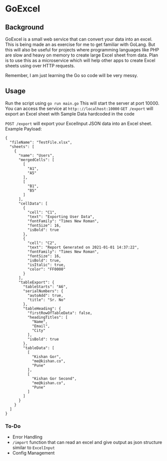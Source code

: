 
# GoExcel

## Background
GoExcel is a small web service that can convert your data into an excel. 
This is being made an as exercise for me to get familiar with GoLang. But this will also be useful for projects where programming languages like PHP are slow and heavy on memory to create large Excel sheet from data. Plan is to use this as a microservice which will help other apps to create Excel sheets using over HTTP requests. 

Remember, I am just learning the Go so code will be very messy.

## Usage
Run the script using `go run main.go`
This will start the server at port 10000. You can access the service at `http:://localhost:10000`
`GET /export` will export an Excel sheet with Sample Data hardcoded in the code

`POST /export` will export your ExcelInput JSON data into an Excel sheet. 
Example Payload:

    {
      "fileName": "TestFile.xlsx",
      "sheets": [
        {
          "name": "Users",
          "mergedCells": [
            [
              "A1",
              "A5"
            ],
            [
              "B1",
              "B5"
            ]
          ],
          "cellData": [
            {
              "cell": "C1",
              "text": "Exporting User Data",
              "fontFamily": "Times New Roman",
              "fontSize": 16,
              "isBold": true
            },
            {
              "cell": "C2",
              "text": "Report Generated on 2021-01-01 14:37:22",
              "fontFamily": "Times New Roman",
              "fontSize": 16,
              "isBold": true,
              "isItalic": true,
              "color": "FF0000"
            }
          ],
          "tableExport": {
            "tableStarts": "A6",
            "serialNumbers": {
              "autoAdd": true,
              "title": "Sr. No"
            },
            "tableHeading": {
              "firstRowOfTableData": false,
              "headingTitles": [
                "Name",
                "Email",
                "City"
              ],
              "isBold": true
            },
            "tableData": [
              [
                "Kishan Gor",
                "me@kishan.co",
                "Pune"
              ],
              [
                "Kishan Gor Second",
                "me@kishan.co",
                "Pune"
              ]
            ]
          }
        }
      ]
    }

### To-Do
- Error Handling
- `/import` function that can read an excel and give output as json structure similar to `ExcelInput`
- Config Management